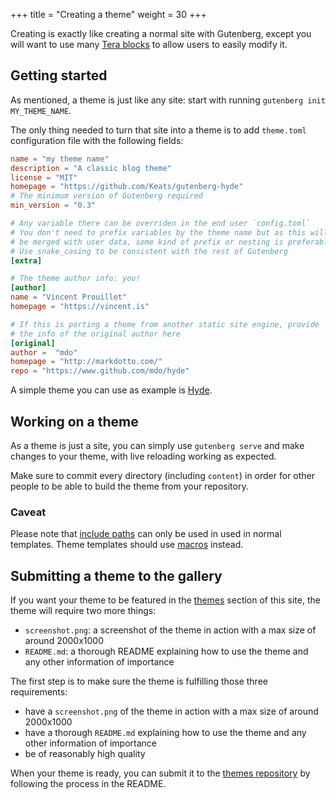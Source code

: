 +++
title = "Creating a theme"
weight = 30
+++

Creating is exactly like creating a normal site with Gutenberg, except you
will want to use many [Tera blocks](https://tera.netlify.com/docs/templates/#inheritance) to
allow users to easily modify it.

## Getting started
As mentioned, a theme is just like any site: start with running `gutenberg init MY_THEME_NAME`.

The only thing needed to turn that site into a theme is to add `theme.toml` configuration file with the
following fields:

```toml
name = "my theme name"
description = "A classic blog theme"
license = "MIT"
homepage = "https://github.com/Keats/gutenberg-hyde"
# The minimum version of Gutenberg required
min_version = "0.3"

# Any variable there can be overriden in the end user `config.toml`
# You don't need to prefix variables by the theme name but as this will
# be merged with user data, some kind of prefix or nesting is preferable
# Use snake_casing to be consistent with the rest of Gutenberg
[extra]

# The theme author info: you!
[author]
name = "Vincent Prouillet"
homepage = "https://vincent.is"

# If this is porting a theme from another static site engine, provide
# the info of the original author here
[original]
author =  "mdo"
homepage = "http://markdotto.com/"
repo = "https://www.github.com/mdo/hyde"
```

A simple theme you can use as example is [Hyde](https://github.com/Keats/hyde).

## Working on a theme
As a theme is just a site, you can simply use `gutenberg serve` and make changes to your
theme, with live reloading working as expected.

Make sure to commit every directory (including `content`) in order for other people 
to be able to build the theme from your repository.

### Caveat

Please note that [include paths](https://tera.netlify.com/docs/templates/#include) can only be used in used in normal templates. 
Theme templates should use [macros](https://tera.netlify.com/docs/templates/#macros) instead.

## Submitting a theme to the gallery

If you want your theme to be featured in the [themes](./content/themes/_index.md) section
of this site, the theme will require two more things:

- `screenshot.png`: a screenshot of the theme in action with a max size of around 2000x1000
- `README.md`: a thorough README explaining how to use the theme and any other information
of importance

The first step is to make sure the theme is fulfilling those three requirements:

- have a `screenshot.png` of the theme in action with a max size of around 2000x1000
- have a thorough `README.md` explaining how to use the theme and any other information
of importance
- be of reasonably high quality

When your theme is ready, you can submit it to the [themes repository](https://github.com/Keats/gutenberg-themes)
by following the process in the README.

